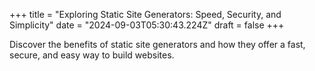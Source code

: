 +++
title = "Exploring Static Site Generators: Speed, Security, and Simplicity"
date = "2024-09-03T05:30:43.224Z"
draft = false
+++

  Discover the benefits of static site generators and how they offer a fast, secure, and easy way to build websites.
        